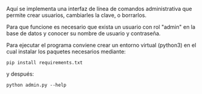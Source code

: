 Aquí se implementa una interfaz de línea de comandos administrativa
que permite crear usuarios, cambiarles la clave, o borrarlos.

Para que funcione es necesario que exista un usuario con rol "admin"
en la base de datos y conocer su nombre de usuario y contraseña.

Para ejecutar el programa conviene crear un entorno virtual (python3)
en el cual instalar los paquetes necesarios mediante:

    pip install requirements.txt

y después:

    python admin.py --help


